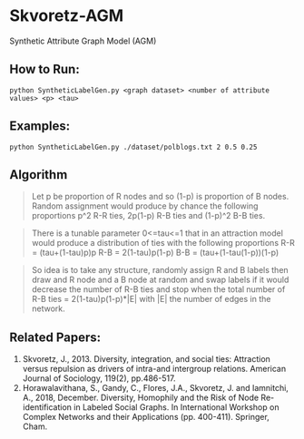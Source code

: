 # Skvoretz-AGM
Synthetic Attribute Graph Model (AGM) 

## How to Run:
```python SyntheticLabelGen.py <graph dataset> <number of attribute values> <p> <tau>```

## Examples:
```python SyntheticLabelGen.py ./dataset/polblogs.txt 2 0.5 0.25```

## Algorithm
> Let p be proportion of R nodes and so (1-p) is proportion of B nodes.  Random assignment would produce by chance the following proportions p^2 R-R ties, 2p(1-p) R-B ties and (1-p)^2 B-B ties.
 
> There is a tunable parameter 0<=tau<=1 that in an attraction model would produce a distribution of ties with the following proportions
R-R = (tau+(1-tau)p)p
R-B = 2(1-tau)p(1-p)
B-B = (tau+(1-tau(1-p))(1-p)
 
> So idea is to take any structure, randomly assign R and B labels then draw and R node and a B node at random and swap labels if it would decrease the number of R-B ties and stop when the total number of R-B ties = 2(1-tau)p(1-p)*|E| with |E| the number of edges in the network.

## Related Papers:
1. Skvoretz, J., 2013. Diversity, integration, and social ties: Attraction versus repulsion as drivers of intra-and intergroup relations. American Journal of Sociology, 119(2), pp.486-517.
2. Horawalavithana, S., Gandy, C., Flores, J.A., Skvoretz, J. and Iamnitchi, A., 2018, December. Diversity, Homophily and the Risk of Node Re-identification in Labeled Social Graphs. In International Workshop on Complex Networks and their Applications (pp. 400-411). Springer, Cham.

